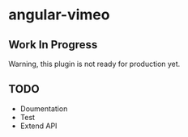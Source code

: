 angular-vimeo
============

Work In Progress
---------------

Warning, this plugin is not ready for production yet.

TODO
----

* Doumentation
* Test
* Extend API


